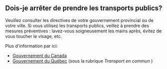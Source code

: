 ## Dois-je arrêter de prendre les transports publics?

Veuillez consulter les directives de votre gouvernement provincial ou de votre ville. Si vous utilisez les transports publics, veillez à prendre des mesures préventives : lavez-vous soigneusement les mains après, évitez de vous toucher le visage, etc.

Plus d'information par ici:

- [Gouvernement du Canada](https://www.canada.ca/fr/sante-publique/services/maladies/2019-nouveau-coronavirus/prevention-risques.html)
- [Gouvernement du Québec](https://www.quebec.ca/sante/problemes-de-sante/a-z/coronavirus-2019/reponses-questions-coronavirus-covid19/) (sous la rubrique _Transport en commun_ )

